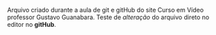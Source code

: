 Arquivo criado durante a aula de git e gitHub do site Curso em Vídeo professor Gustavo Guanabara.
Teste de *alteração* do arquivo direto no editor no **gitHub**.

